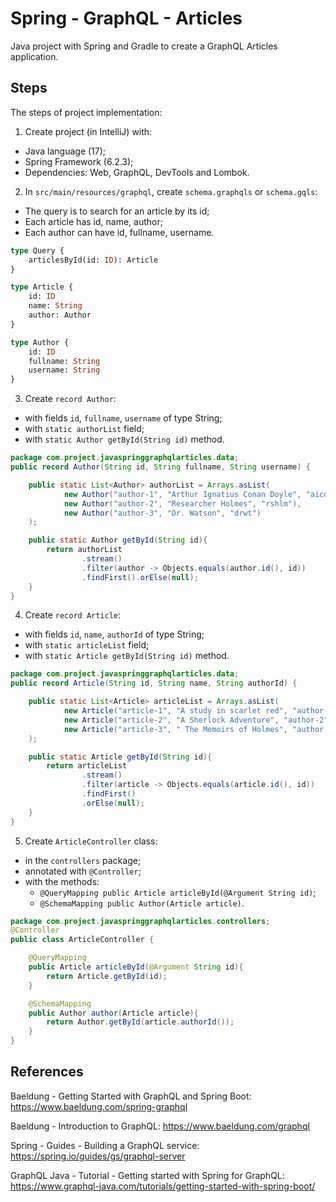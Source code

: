 # Spring - GraphQL - Articles
Java project with Spring and Gradle to create a GraphQL Articles application.


## Steps
The steps of project implementation:

1. Create project (in IntelliJ) with:
- Java language (17);
- Spring Framework (6.2.3);
- Dependencies: Web, GraphQL, DevTools and Lombok.

2. In `src/main/resources/graphql`, create `schema.graphqls` or `schema.gqls`:
- The query is to search for an article by its id;
- Each article has id, name, author;
- Each author can have id, fullname, username.

```graphql
type Query {
    articlesById(id: ID): Article
}

type Article {
    id: ID
    name: String
    author: Author
}

type Author {
    id: ID
    fullname: String
    username: String
}
```

3. Create `record Author`:
- with fields `id`, `fullname`, `username` of type String;
- with `static authorList` field;
- with `static Author getById(String id)` method.

```java
package com.project.javaspringgraphqlarticles.data;
public record Author(String id, String fullname, String username) {

    public static List<Author> authorList = Arrays.asList(
            new Author("author-1", "Arthur Ignatius Conan Doyle", "aicd"),
            new Author("author-2", "Researcher Holmes", "rshlm"),
            new Author("author-3", "Dr. Watson", "drwt")
    );

    public static Author getById(String id){
        return authorList
                .stream()
                .filter(author -> Objects.equals(author.id(), id))
                .findFirst().orElse(null);
    }
}
```

4. Create `record Article`:
- with fields `id`, `name`, `authorId` of type String;
- with `static articleList` field;
- with `static Article getById(String id)` method.

```java
package com.project.javaspringgraphqlarticles.data;
public record Article(String id, String name, String authorId) {

    public static List<Article> articleList = Arrays.asList(
            new Article("article-1", "A study in scarlet red", "author-1"),
            new Article("article-2", "A Sherlock Adventure", "author-2"),
            new Article("article-3", " The Memoirs of Holmes", "author-3")
    );

    public static Article getById(String id){
        return articleList
                .stream()
                .filter(article -> Objects.equals(article.id(), id))
                .findFirst()
                .orElse(null);
    }
}
```

5. Create `ArticleController` class:
- in the `controllers` package;
- annotated with `@Controller`;
- with the methods:
    * `@QueryMapping public Article articleById(@Argument String id)`;
    * `@SchemaMapping public Author(Article article)`.

```java
package com.project.javaspringgraphqlarticles.controllers;
@Controller
public class ArticleController {

    @QueryMapping
    public Article articleById(@Argument String id){
        return Article.getById(id);
    }

    @SchemaMapping
    public Author author(Article article){
        return Author.getById(article.authorId());
    }
}
```


## References
Baeldung - Getting Started with GraphQL and Spring Boot:
https://www.baeldung.com/spring-graphql

Baeldung - Introduction to GraphQL:
https://www.baeldung.com/graphql

Spring - Guides - Building a GraphQL service:
https://spring.io/guides/gs/graphql-server

GraphQL Java - Tutorial - Getting started with Spring for GraphQL:
https://www.graphql-java.com/tutorials/getting-started-with-spring-boot/
